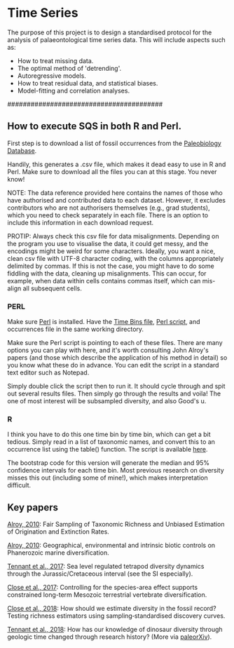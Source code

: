 # Time Series

The purpose of this project is to design a standardised protocol for the analysis of palaeontological time series data. This will include aspects such as:

- How to treat missing data.
- The optimal method of 'detrending'.
- Autoregressive models.
- How to treat residual data, and statistical biases.
- Model-fitting and correlation analyses.

########################################

## How to execute SQS in both R and Perl.

First step is to download a list of fossil occurrences from the [Paleobiology Database](https://paleobiodb.org/cgi-bin/bridge.pl?a=displayDownloadGenerator).

Handily, this generates a .csv file, which makes it dead easy to use in R and Perl. Make sure to download all the files you can at this stage. You never know! 

NOTE: The data reference provided here contains the names of those who have authorised and contributed data to each dataset. However, it excludes contributors who are not authorisers themselves (e.g., grad students), which you need to check separately in each file. There is an option to include this information in each download request.

PROTIP: Always check this csv file for data misalignments. Depending on the program you use to visualise the data, it could get messy, and the encodings might be weird for some characters. Ideally, you want a nice, clean csv file with UTF-8 character coding, with the columns appropriately delimited by commas. If this is not the case, you might have to do some fiddling with the data, cleaning up misalignments. This can occur, for example, when data within cells contains commas itself, which can mis-align all subsequent cells.

### PERL
Make sure [Perl](https://www.perl.org/) is installed. Have the [Time Bins file](https://github.com/Meta-Paleo/TimeSeries/blob/master/time_bins.txt), [Perl script](https://github.com/Meta-Paleo/TimeSeries/blob/master/SQS.pl), and occurrences file in the same working directory. 

Make sure the Perl script is pointing to each of these files. There are many options you can play with here, and it's worth consulting John Alroy's papers (and those which describe the application of his method in detail) so you know what these do in advance. You can edit the script in a standard text editor such as Notepad.

Simply double click the script then to run it. It should cycle through and spit out several results files. Then simply go through the results and voila! The one of most interest will be subsampled diversity, and also Good's u.

### R
I think you have to do this one time bin by time bin, which can get a bit tedious. Simply read in a list of taxonomic names, and convert this to an occurrence list using the table() function. The script is available [here](https://github.com/Meta-Paleo/TimeSeries/blob/master/SQS_bootstrap.r).

The bootstrap code for this version will generate the median and 95% confidence intervals for each time bin. Most previous research on diversity misses this out (including some of mine!), which makes interpretation difficult.

## Key papers
[Alroy, 2010](https://www.cambridge.org.sci-hub.tw/core/journals/the-paleontological-society-papers/article/fair-sampling-of-taxonomic-richness-and-unbiased-estimation-of-origination-and-extinction-rates/F4E5329EB9A76CC317A591E2A3FA41D4): Fair Sampling of Taxonomic Richness and Unbiased Estimation of Origination and Extinction Rates.

[Alroy, 2010](https://onlinelibrary.wiley.com/doi/full/10.1111/j.1475-4983.2010.01011.x): Geographical, environmental and intrinsic biotic controls on Phanerozoic marine diversification.

[Tennant et al., 2017](https://www.nature.com/articles/ncomms12737/): Sea level regulated tetrapod diversity dynamics through the Jurassic/Cretaceous interval (see the SI especially).

[Close et al., 2017](https://www.nature.com/articles/ncomms15381): Controlling for the species-area effect supports constrained long-term Mesozoic terrestrial vertebrate diversification.

[Close et al., 2018](https://besjournals.onlinelibrary.wiley.com/doi/abs/10.1111/2041-210X.12987): How should we estimate diversity in the fossil record? Testing richness estimators using sampling‐standardised discovery curves.

[Tennant et al., 2018](https://peerj.com/articles/4417/): How has our knowledge of dinosaur diversity through geologic time changed through research history? (More via [paleorXiv](https://osf.io/nuhqx/)).
